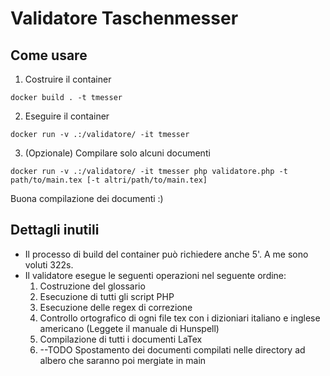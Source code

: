 # Validatore Taschenmesser 

## Come usare

1. Costruire il container

```shell
docker build . -t tmesser
```

2. Eseguire il container

```shell
docker run -v .:/validatore/ -it tmesser
```
3. (Opzionale) Compilare solo alcuni documenti

```shell
docker run -v .:/validatore/ -it tmesser php validatore.php -t path/to/main.tex [-t altri/path/to/main.tex]
```

Buona compilazione dei documenti :)

## Dettagli inutili

- Il processo di build del container può richiedere anche 5'. A me sono voluti 322s.
- Il validatore esegue le seguenti operazioni nel seguente ordine:
    1. Costruzione del glossario
    2. Esecuzione di tutti gli script PHP
    3. Esecuzione delle regex di correzione
    4. Controllo ortografico di ogni file tex con i dizioniari italiano e inglese americano (Leggete il manuale di Hunspell)
    5. Compilazione di tutti i documenti LaTex
    6. --TODO Spostamento dei documenti compilati nelle directory ad albero che saranno poi mergiate in main
